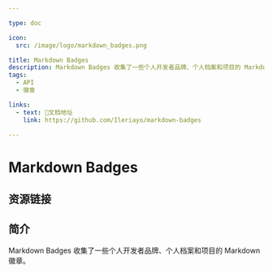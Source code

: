 ```yaml
---

type: doc

icon:
  src: /image/logo/markdown_badges.png

title: Markdown Badges
description: Markdown Badges 收集了一些个人开发者品牌、个人档案和项目的 Markdown 徽章。
tags:
  - API
  - 徽章

links:
  - text: 📖文档地址
    link: https://github.com/Ileriayo/markdown-badges

---
```


<ShowLogo />

# Markdown Badges

<ShowTags />

<ShowBreadcrumb />

## 资源链接

<ShowLinks />

## 简介

Markdown Badges 收集了一些个人开发者品牌、个人档案和项目的 Markdown 徽章。
